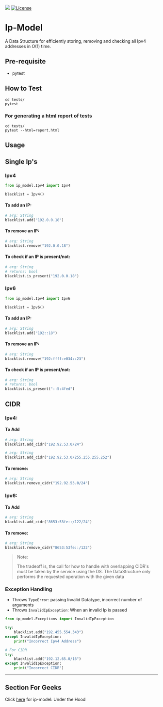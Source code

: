 [![](https://img.shields.io/badge/pypi-v2.0.1-blue.svg)](https://pypi.org/project/ip-model/)
[![License](https://img.shields.io/badge/Licence-Apache--2.0-orange)](https://github.com/rakesht2499/Ip-Model/blob/master/LICENSE/)

# Ip-Model

A Data Structure for efficiently storing, removing and checking all Ipv4 addresses in O(1) time.

## Pre-requisite

* pytest

## How to Test

```shell script
cd tests/
pytest
```

### For generating a html report of tests
```shell script
cd tests/
pytest --html=report.html
```

## Usage

## Single Ip's

### Ipv4

```python
from ip_model.Ipv4 import Ipv4

blacklist = Ipv4()
```

#### To add an IP:

```python
# arg: String
blacklist.add("192.0.0.18")
```

#### To remove an IP:

```python
# arg: String
blacklist.remove("192.0.0.18")
```

#### To check if an IP is present/not:

```python
# arg: String
# returns: bool
blacklist.is_present("192.0.0.18")
```

### Ipv6

```python
from ip_model.Ipv4 import Ipv6

blacklist = Ipv6()
```

#### To add an IP:

```python
# arg: String
blacklist.add("192::18")
```

#### To remove an IP:

```python
# arg: String
blacklist.remove("192:ffff:e034::23")
```

#### To check if an IP is present/not:

```python
# arg: String
# returns: bool
blacklist.is_present("::5:4fed")
```


## CIDR

### Ipv4:

#### To Add

```python
# arg: String
blacklist.add_cidr("192.92.53.0/24")
```

```python
# arg: String
blacklist.add_cidr("192.92.53.0/255.255.255.252")
```

#### To remove:

```python
# arg: String
blacklist.remove_cidr("192.92.53.0/24")
```

### Ipv6:

#### To Add

```python
# arg: String
blacklist.add_cidr("8653:53fe::/122/24")
```

#### To remove:

```python
# arg: String
blacklist.remove_cidr("8653:53fe::/122")
```

> Note:
>
> The tradeoff is, the call for how to handle with overlapping CIDR's must be taken by the service using the DS. 
> The DataStructure only performs the requested operation with the given data



### Exception Handling

- Throws `TypeError`: passing Invalid Datatype, incorrect number of arguments
- Throws `InvalidIpException`: When an invalid Ip is passed

```python
from ip_model.Exceptions import InvalidIpException

try:
    blacklist.add("192.455.554.343")
except InvalidIpException:
    print("Incorrect Ipv4 Address")

# For CIDR
try:
    blacklist.add("192.12.65.0/16")
except InvalidIpException:
    print("Incorrect CIDR")
```

***
## Section For Geeks
Click [here](https://github.com/rakesht2499/ip_model/wiki) for ip-model: Under the Hood
